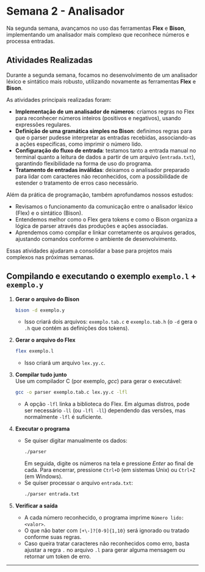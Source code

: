 # Semana 2 - Analisador

Na segunda semana, avançamos no uso das ferramentas **Flex** e **Bison**, implementando um analisador mais complexo que reconhece números e processa entradas.

## Atividades Realizadas

Durante a segunda semana, focamos no desenvolvimento de um analisador léxico e sintático mais robusto, utilizando novamente as ferramentas **Flex** e **Bison**.

As atividades principais realizadas foram:

- **Implementação de um analisador de números**: criamos regras no Flex para reconhecer números inteiros (positivos e negativos), usando expressões regulares.
- **Definição de uma gramática simples no Bison**: definimos regras para que o parser pudesse interpretar as entradas recebidas, associando-as a ações específicas, como imprimir o número lido.
- **Configuração do fluxo de entrada**: testamos tanto a entrada manual no terminal quanto a leitura de dados a partir de um arquivo (`entrada.txt`), garantindo flexibilidade na forma de uso do programa.
- **Tratamento de entradas inválidas**: deixamos o analisador preparado para lidar com caracteres não reconhecidos, com a possibilidade de estender o tratamento de erros caso necessário.

Além da prática de programação, também aprofundamos nossos estudos:
- Revisamos o funcionamento da comunicação entre o analisador léxico (Flex) e o sintático (Bison).
- Entendemos melhor como o Flex gera tokens e como o Bison organiza a lógica de parser através das produções e ações associadas.
- Aprendemos como compilar e linkar corretamente os arquivos gerados, ajustando comandos conforme o ambiente de desenvolvimento.

Essas atividades ajudaram a consolidar a base para projetos mais complexos nas próximas semanas.

## Compilando e executando o exemplo `exemplo.l` + `exemplo.y`

1. **Gerar o arquivo do Bison**  
    ```bash
    bison -d exemplo.y
    ```
    - Isso criará dois arquivos: `exemplo.tab.c` e `exemplo.tab.h` (o `-d` gera o `.h` que contém as definições dos tokens).

2. **Gerar o arquivo do Flex**  
    ```bash
    flex exemplo.l
    ```
    - Isso criará um arquivo `lex.yy.c`.

3. **Compilar tudo junto**  
    Use um compilador C (por exemplo, *gcc*) para gerar o executável:
    ```bash
    gcc -o parser exemplo.tab.c lex.yy.c -lfl
    ```
    - A opção `-lfl` linka a biblioteca do Flex. Em algumas distros, pode ser necessário `-ll` (ou `-lfl -ll`) dependendo das versões, mas normalmente `-lfl` é suficiente.

4. **Executar o programa**  
    - Se quiser digitar manualmente os dados:
      ```bash
      ./parser
      ```
      Em seguida, digite os números na tela e pressione *Enter* ao final de cada. Para encerrar, pressione `Ctrl+D` (em sistemas Unix) ou `Ctrl+Z` (em Windows).
    - Se quiser processar o arquivo `entrada.txt`:
      ```bash
      ./parser entrada.txt
      ```

5. **Verificar a saída**  
    - A cada número reconhecido, o programa imprime `Número lido: <valor>`.
    - O que não bater com `[+\-]?[0-9]{1,10}` será ignorado ou tratado conforme suas regras.  
    - Caso queira tratar caracteres não reconhecidos como erro, basta ajustar a regra `.` no arquivo `.l` para gerar alguma mensagem ou retornar um token de erro.

---
